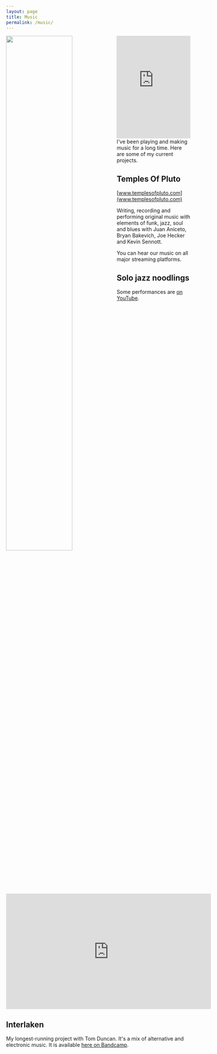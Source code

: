 ```yaml
---
layout: page
title: Music
permalink: /music/
---
```


<img style="float: left" src="../content/sam_gtr_small.jpeg" height="60%" width="60%">
<iframe style="float: right" src="https://open.spotify.com/embed/album/0AoOgrH4Gsdl45BjwQeOGu" width="40%" height="280" frameBorder="0" allowtransparency="true" allow="encrypted-media"></iframe>

I've been playing and making music for a long time. Here are some of my current
projects.

Temples Of Pluto
---
[www.templesofpluto.com](www.templesofpluto.com)

Writing, recording and performing original music with elements of funk, jazz,
soul and blues with Juan Aniceto, Bryan Bakevich, Joe Hecker and Kevin Sennott.

You can hear our music on all major streaming platforms.

Solo jazz noodlings
---
Some performances are [on YouTube](https://www.youtube.com/channel/UC3ZWIGMG6HZFz-5yePfdZ2A).

<iframe width="560" height="315" src="https://www.youtube.com/embed/tXqyDNS22SM" title="YouTube video player" frameborder="0" allow="accelerometer; autoplay; clipboard-write; encrypted-media; gyroscope; picture-in-picture" allowfullscreen></iframe>

Interlaken
---
My longest-running project with Tom Duncan. It's a mix of alternative and
electronic music. It is available [here on Bandcamp](https://interlakenmusic.bandcamp.com/).
